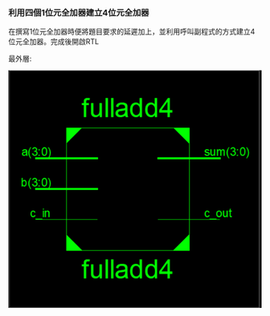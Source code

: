 ### 利用四個1位元全加器建立4位元全加器
在撰寫1位元全加器時便將題目要求的延遲加上，並利用呼叫副程式的方式建立4位元全加器。完成後開啟RTL

最外層:

![](result/Lab2-1.png)

